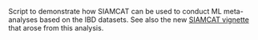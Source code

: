 Script to demonstrate how SIAMCAT can be used to conduct ML meta-analyses
based on the IBD datasets.
See also the new
[SIAMCAT vignette](https://siamcat.embl.de/articles/SIAMCAT_meta.html)
that arose from this analysis.

